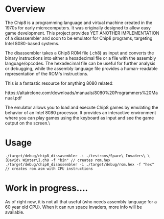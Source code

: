 # Overview

The Chip8 is a programming language and virtual machine created in the 1970s for early microcomputers. It was originally designed to allow easy game development. This project provides YET ANOTHER IMPLEMENTATION of a disassembler and soon to be emulator for Chip8 programs, targeting Intel 8080-based systems.

The disassembler takes a Chip8 ROM file (.ch8) as input and converts the binary instructions into either a hexadecimal file or a file with the assembly language/opcodes. The hexadecimal file can be useful for further analysis or debugging, while the assembly language file provides a human-readable representation of the ROM's instructions. 

This is a fantastic resource for anything 8080 related:
<link>https://altairclone.com/downloads/manuals/8080%20Programmers%20Manual.pdf</link>

The emulator allows you to load and execute Chip8 games by emulating the behavior of an Intel 8080 processor. It provides an interactive environment where you can play games using the keyboard as input and see the game output on the screen.\

# Usage

    ./target/debug/chip8_dissasembler -i ./testroms/Space\ Invaders\ \[David\ Winter\].ch8 -f "bin" // creates rom.hex
    ./target/debug/chip8_disassembler -i ./target/debug/rom.hex -f "hex" // creates rom.asm with CPU instructions

# Work in progress....

As of right now, it is not all that useful (who needs assembly language for a 60 year old CPU). When it can run space invaders, more info will be available.
